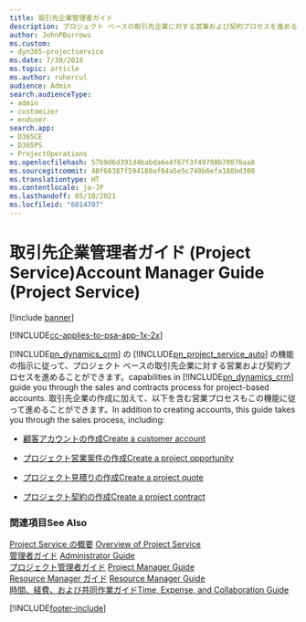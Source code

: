 ```yaml
---
title: 取引先企業管理者ガイド
description: プロジェクト ベースの取引先企業に対する営業および契約プロセスを進める Project Service の取引先企業管理者のガイド
author: JohnPBurrows
ms.custom:
- dyn365-projectservice
ms.date: 7/30/2018
ms.topic: article
ms.author: ruhercul
audience: Admin
search.audienceType:
- admin
- customizer
- enduser
search.app:
- D365CE
- D365PS
- ProjectOperations
ms.openlocfilehash: 57b9d6d391d4babda6e4f67f3f49798b70876aa8
ms.sourcegitcommit: 40f68387f594180af64a5e5c748b6efa188bd300
ms.translationtype: HT
ms.contentlocale: ja-JP
ms.lasthandoff: 05/10/2021
ms.locfileid: "6014707"
---
```

# <a name="account-manager-guide-project-service"></a><span data-ttu-id="6a863-103">取引先企業管理者ガイド (Project Service)</span><span class="sxs-lookup"><span data-stu-id="6a863-103">Account Manager Guide (Project Service)</span></span>

[!include [banner](../includes/psa-now-project-operations.md)]

[!INCLUDE[cc-applies-to-psa-app-1x-2x](../includes/cc-applies-to-psa-app-1x-2x.md)]

[!INCLUDE[pn_dynamics_crm](../includes/pn-dynamics-crm.md)] <span data-ttu-id="6a863-104">の [!INCLUDE[pn_project_service_auto](../includes/pn-project-service-auto.md)] の機能の指示に従って、プロジェクト ベースの取引先企業に対する営業および契約プロセスを進めることができます。</span><span class="sxs-lookup"><span data-stu-id="6a863-104">capabilities in [!INCLUDE[pn_dynamics_crm](../includes/pn-dynamics-crm.md)] guide you through the sales and contracts process for project-based accounts.</span></span> <span data-ttu-id="6a863-105">取引先企業の作成に加えて、以下を含む営業プロセスもこの機能に従って進めることができます。</span><span class="sxs-lookup"><span data-stu-id="6a863-105">In addition to creating accounts, this guide takes you through the sales process, including:</span></span>  
  
-   [<span data-ttu-id="6a863-106">顧客アカウントの作成</span><span class="sxs-lookup"><span data-stu-id="6a863-106">Create a customer account</span></span>](../psa/create-customer-account.md)  
  
-   [<span data-ttu-id="6a863-107">プロジェクト営業案件の作成</span><span class="sxs-lookup"><span data-stu-id="6a863-107">Create a project opportunity</span></span>](../psa/create-project-opportunity.md)  
  
-   [<span data-ttu-id="6a863-108">プロジェクト見積りの作成</span><span class="sxs-lookup"><span data-stu-id="6a863-108">Create a project quote</span></span>](../psa/create-project-quote.md)  
  
-   [<span data-ttu-id="6a863-109">プロジェクト契約の作成</span><span class="sxs-lookup"><span data-stu-id="6a863-109">Create a project contract</span></span>](../psa/create-project-contract.md)  
  
  
### <a name="see-also"></a><span data-ttu-id="6a863-110">関連項目</span><span class="sxs-lookup"><span data-stu-id="6a863-110">See Also</span></span>  
 <span data-ttu-id="6a863-111">[Project Service の概要](../psa/overview.md) </span><span class="sxs-lookup"><span data-stu-id="6a863-111">[Overview of Project Service](../psa/overview.md) </span></span>  
 <span data-ttu-id="6a863-112">[管理者ガイド](../psa/admin-guide.md) </span><span class="sxs-lookup"><span data-stu-id="6a863-112">[Administrator Guide](../psa/admin-guide.md) </span></span>  
 <span data-ttu-id="6a863-113">[プロジェクト管理者ガイド](../psa/project-manager-guide.md) </span><span class="sxs-lookup"><span data-stu-id="6a863-113">[Project Manager Guide](../psa/project-manager-guide.md) </span></span>  
 <span data-ttu-id="6a863-114">[Resource Manager ガイド](../psa/resource-manager-guide.md) </span><span class="sxs-lookup"><span data-stu-id="6a863-114">[Resource Manager Guide](../psa/resource-manager-guide.md) </span></span>  
 [<span data-ttu-id="6a863-115">時間、経費、および共同作業ガイド</span><span class="sxs-lookup"><span data-stu-id="6a863-115">Time, Expense, and Collaboration Guide</span></span>](../psa/time-expense-collaboration-guide.md)


[!INCLUDE[footer-include](../includes/footer-banner.md)]